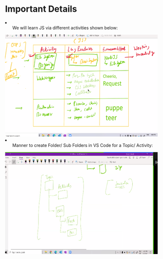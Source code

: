 # Important Details 

<li>
<ul>We will learn JS via different activities shown below:</ul>
<img src="activities.PNG" alt="Trulli" width="500" height="333">
</li>
<li>
<ul>Manner to create Folder/ Sub Folders in VS Code for a Topic/ Activity:</ul>
<img src="file.PNG" alt="Trulli" width="500" height="333">
</li>
